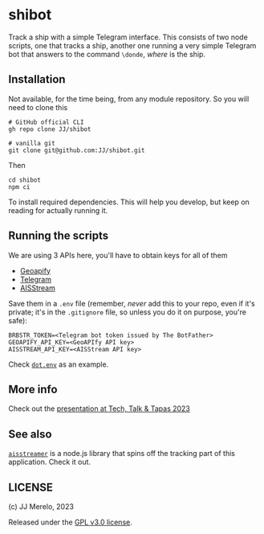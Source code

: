 # shibot

Track a ship with a simple Telegram interface. This consists of two node scripts, one that tracks a ship, another one running a very simple Telegram bot that answers to the command `\donde`, *where* is the ship.

## Installation

Not available, for the time being, from any module repository. So you will need to clone this

```shell
# GitHub official CLI
gh repo clone JJ/shibot

# vanilla git
git clone git@github.com:JJ/shibot.git
```

Then

```shell
cd shibot
npm ci
```

To install required dependencies. This will help you develop, but keep on reading for actually running it.

## Running the scripts

We are using 3 APIs here, you'll have to obtain keys for all of them

* [Geoapify](https://www.geoapify.com/geocoding-api)
* [Telegram](https://core.telegram.org/api)
* [AISStream](https://aisstream.io/documentation)

Save them in a `.env` file (remember, *never* add this to your repo, even if it's private; it's in the `.gitignore` file, so unless you do it on purpose, you're safe):

```shell
BRBSTR_TOKEN=<Telegram bot token issued by The BotFather>
GEOAPIFY_API_KEY=<GeoAPIfy API key>
AISSTREAM_API_KEY=<AISStream API key>
```

Check [`dot.env`](dot.env) as an example.

## More info

Check out the [presentation at Tech, Talk & Tapas 2023](preso/index.html)

## See also

[`aisstreamer`](https://www.npmjs.com/package/aisstreamer) is a node.js library
that spins off the tracking part of this application. Check it out.

## LICENSE

(c) JJ Merelo, 2023

Released under the [GPL v3.0 license](LICENSE).
